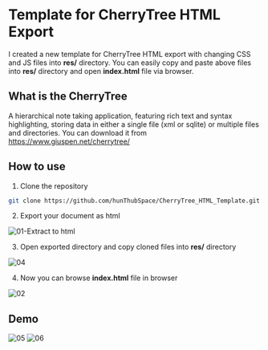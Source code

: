 # Template for CherryTree HTML Export

I created a new template for CherryTree HTML export with changing CSS and JS files into **res/** directory. You can easily copy and paste above files into **res/** directory and open **index.html** file via browser.

## What is the CherryTree
A hierarchical note taking application, featuring rich text and syntax highlighting, storing data in either a single file (xml or sqlite) or multiple files and directories.
You can download it from https://www.giuspen.net/cherrytree/


## How to use
1. Clone the repository
```bash
git clone https://github.com/hunThubSpace/CherryTree_HTML_Template.git
```

2. Export your document as html

  ![01-Extract to html](https://github.com/user-attachments/assets/cfce7b42-ff4f-4254-b0a5-31e4403f1662)

3. Open exported directory and copy cloned files into **res/** directory

  ![04](https://github.com/user-attachments/assets/ad530cfa-1d83-4e42-93cd-1e412f86d2a7)

4. Now you can browse **index.html** file in browser

  ![02](https://github.com/user-attachments/assets/d7e7429a-1aa4-4d55-a0ff-0273ca3582dc)

## Demo
  ![05](https://github.com/user-attachments/assets/744a650d-a566-47de-9b3c-f7d776abc589)
  ![06](https://github.com/user-attachments/assets/13edae1b-86eb-4bd2-9479-d0fb60736059)
